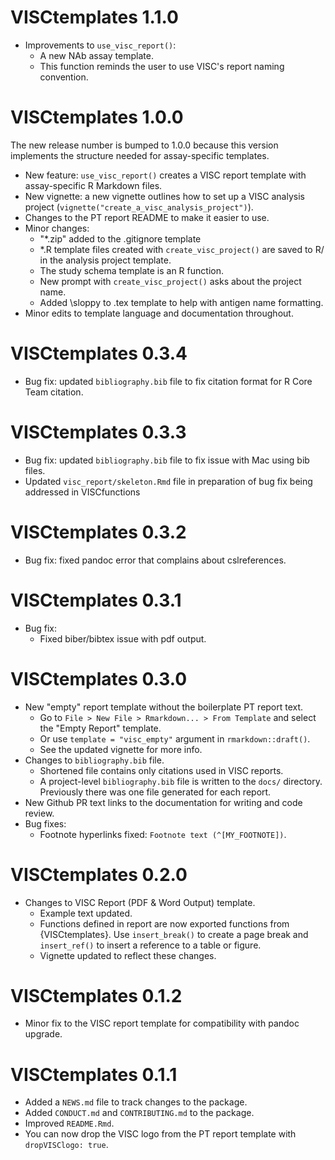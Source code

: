 
# VISCtemplates 1.1.0

* Improvements to `use_visc_report()`:
    + A new NAb assay template. 
    + This function reminds the user to use VISC's report naming convention.

# VISCtemplates 1.0.0

The new release number is bumped to 1.0.0 because this version implements the structure needed for assay-specific templates.

* New feature: `use_visc_report()` creates a VISC report template with assay-specific R Markdown files.
* New vignette: a new vignette outlines how to set up a VISC analysis project (`vignette("create_a_visc_analysis_project")`).
* Changes to the PT report README to make it easier to use.
* Minor changes:
    + "*.zip" added to the .gitignore template
    + *.R template files created with `create_visc_project()` are saved to R/ in the analysis project template. 
    + The study schema template is an R function.
    + New prompt with `create_visc_project()` asks about the project name.
    + Added \sloppy to .tex template to help with antigen name formatting.
* Minor edits to template language and documentation throughout. 

# VISCtemplates 0.3.4

* Bug fix: updated `bibliography.bib` file to fix citation format for R Core Team citation.

# VISCtemplates 0.3.3

* Bug fix: updated `bibliography.bib` file to fix issue with Mac using bib files.
* Updated `visc_report/skeleton.Rmd` file in preparation of bug fix being addressed in VISCfunctions

# VISCtemplates 0.3.2

* Bug fix: fixed pandoc error that complains about cslreferences.

# VISCtemplates 0.3.1

* Bug fix:
    + Fixed biber/bibtex issue with pdf output.

# VISCtemplates 0.3.0

* New "empty" report template without the boilerplate PT report text.
    + Go to `File > New File > Rmarkdown... > From Template` and select the "Empty Report" template.
    + Or use `template = "visc_empty"` argument in `rmarkdown::draft()`.
    + See the updated vignette for more info.
* Changes to `bibliography.bib` file.
    + Shortened file contains only citations used in VISC reports.
    + A project-level `bibliography.bib` file is written to the `docs/` directory. Previously there was one file generated for each report.
* New Github PR text links to the documentation for writing and code review.
* Bug fixes:
    + Footnote hyperlinks fixed: `Footnote text (^[MY_FOOTNOTE])`.

# VISCtemplates 0.2.0

* Changes to VISC Report (PDF & Word Output) template.
    + Example text updated.
    + Functions defined in report are now exported functions from {VISCtemplates}. Use `insert_break()` to create a page break and `insert_ref()` to insert a reference to a table or figure.
    + Vignette updated to reflect these changes. 


# VISCtemplates 0.1.2

* Minor fix to the VISC report template for compatibility with pandoc upgrade.


# VISCtemplates 0.1.1

* Added a `NEWS.md` file to track changes to the package.
* Added `CONDUCT.md` and `CONTRIBUTING.md` to the package.
* Improved `README.Rmd`.
* You can now drop the VISC logo from the PT report template with `dropVISClogo: true`.
